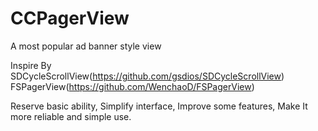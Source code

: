 # CCPagerView
A most popular ad banner style view

Inspire By SDCycleScrollView(https://github.com/gsdios/SDCycleScrollView) FSPagerView(https://github.com/WenchaoD/FSPagerView)

Reserve basic ability, Simplify interface, Improve some features, Make It more reliable and  simple use.


